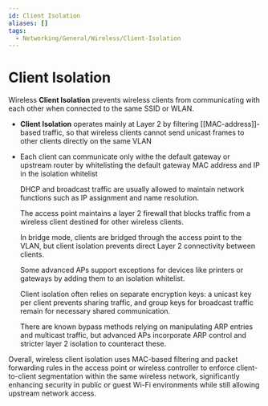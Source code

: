 ```yaml
---
id: Client Isolation
aliases: []
tags:
  - Networking/General/Wireless/Client-Isolation
---
```


# Client Isolation

Wireless **Client Isolation** prevents wireless clients from communicating with
each other when connected to the same SSID or WLAN.

- **Client Isolation** operates mainly at Layer 2 by filtering
  [[MAC-address]]-based traffic, so that wireless clients cannot send unicast
  frames to other clients directly on the same VLAN

- Each client can communicate only withe the default gateway or upstream router
  by whitelisting the default gateway MAC address and IP in the isolation
  whitelist


  DHCP and broadcast traffic are usually allowed to maintain network functions such as IP assignment and name resolution.

  The access point maintains a layer 2 firewall that blocks traffic from a wireless client destined for other wireless clients.

  In bridge mode, clients are bridged through the access point to the VLAN, but client isolation prevents direct Layer 2 connectivity between clients.

  Some advanced APs support exceptions for devices like printers or gateways by adding them to an isolation whitelist.

  Client isolation often relies on separate encryption keys: a unicast key per client prevents sharing traffic, and group keys for broadcast traffic remain for necessary shared communication.

  There are known bypass methods relying on manipulating ARP entries and multicast traffic, but advanced APs incorporate ARP control and stricter layer 2 isolation to counteract these.

Overall, wireless client isolation uses MAC-based filtering and packet
forwarding rules in the access point or wireless controller to enforce
client-to-client segmentation within the same wireless network, significantly
enhancing security in public or guest Wi-Fi environments while still allowing
upstream network access.
